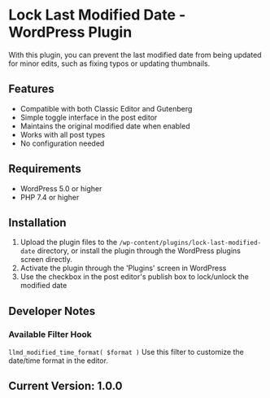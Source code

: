 # Lock Last Modified Date - WordPress Plugin

With this plugin, you can prevent the last modified date from being updated for minor edits, such as fixing typos or updating thumbnails.

## Features

* Compatible with both Classic Editor and Gutenberg
* Simple toggle interface in the post editor
* Maintains the original modified date when enabled
* Works with all post types
* No configuration needed

## Requirements

* WordPress 5.0 or higher
* PHP 7.4 or higher

## Installation

1. Upload the plugin files to the `/wp-content/plugins/lock-last-modified-date` directory, or install the plugin through the WordPress plugins screen directly.
2. Activate the plugin through the 'Plugins' screen in WordPress
3. Use the checkbox in the post editor's publish box to lock/unlock the modified date

## Developer Notes

### Available Filter Hook

`llmd_modified_time_format( $format )`
Use this filter to customize the date/time format in the editor.

## Current Version: 1.0.0